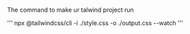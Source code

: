 The command to make ur talwind project run

'''
npx @tailwindcss/cli -i ./style.css -o ./output.css --watch
'''
